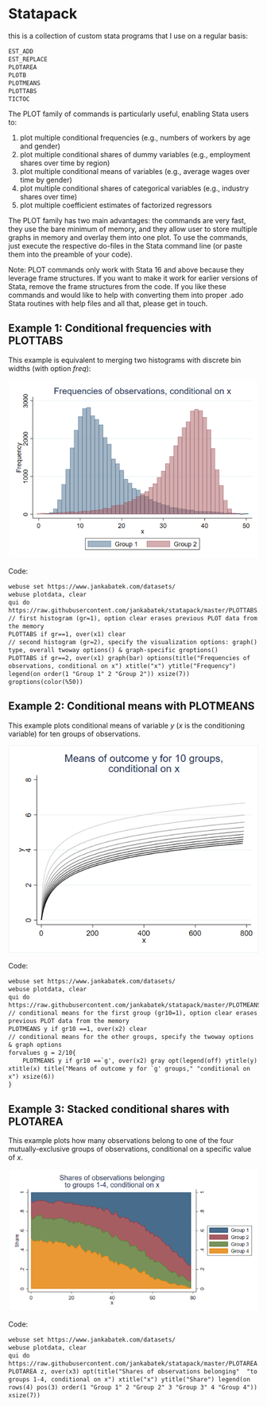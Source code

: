 # Statapack

this is a collection of custom stata programs that I use on a regular basis:

    EST_ADD
    EST_REPLACE
    PLOTAREA
    PLOTB 
    PLOTMEANS
    PLOTTABS
    TICTOC

The PLOT family of commands is particularly useful, enabling Stata users to:
1. plot multiple conditional frequencies (e.g., numbers of workers by age and gender)
2. plot multiple conditional shares of dummy variables (e.g., employment shares over time by region)
3. plot multiple conditional means of variables (e.g., average wages over time by gender)
4. plot multiple conditional shares of categorical variables (e.g., industry shares over time)
5. plot multiple coefficient estimates of factorized regressors

The PLOT family has two main advantages: the commands are very fast, they use the bare minimum of memory, and they allow user to store multiple graphs in memory and overlay them into one plot. To use the commands, just execute the respective do-files in the Stata command line (or paste them into the preamble of your code). 

Note: PLOT commands only work with Stata 16 and above because they leverage frame structures. If you want to make it work for earlier versions of Stata, remove the frame structures from the code. 
If you like these commands and would like to help with converting them into proper .ado Stata routines with help files and all that, please get in touch. 

## Example 1: Conditional frequencies with PLOTTABS

This example is equivalent to merging two histograms with discrete bin widths (with option *freq*):
 
![2 histograms](figures/2histograms.png) 

Code:

    webuse set https://www.jankabatek.com/datasets/
    webuse plotdata, clear
    qui do https://raw.githubusercontent.com/jankabatek/statapack/master/PLOTTABS.do
    // first histogram (gr=1), option clear erases previous PLOT data from the memory
    PLOTTABS if gr==1, over(x1) clear 
    // second histogram (gr=2), specify the visualization options: graph() type, overall twoway options() & graph-specific groptions() 
    PLOTTABS if gr==2, over(x1) graph(bar) options(title("Frequencies of observations, conditional on x") xtitle("x") ytitle("Frequency") legend(on order(1 "Group 1" 2 "Group 2")) xsize(7))  groptions(color(%50))


## Example 2: Conditional means with PLOTMEANS

This example plots conditional means of variable *y* (*x* is the conditioning variable) for ten groups of observations.
 
![Conditional means](figures/condmeans.png) 

Code:

    webuse set https://www.jankabatek.com/datasets/
    webuse plotdata, clear
    qui do https://raw.githubusercontent.com/jankabatek/statapack/master/PLOTMEANS.do
    // conditional means for the first group (gr10=1), option clear erases previous PLOT data from the memory
    PLOTMEANS y if gr10 ==1, over(x2) clear
    // conditional means for the other groups, specify the twoway options & graph options
    forvalues g = 2/10{
        PLOTMEANS y if gr10 ==`g', over(x2) gray opt(legend(off) ytitle(y) xtitle(x) title("Means of outcome y for `g' groups," "conditional on x") xsize(6))
    }


## Example 3: Stacked conditional shares with PLOTAREA

This example plots how many observations belong to one of the four mutually-exclusive groups of observations, conditional on a specific value of $x$.
 
![Conditional shares](figures/plotarea.png) 

Code:

    webuse set https://www.jankabatek.com/datasets/
    webuse plotdata, clear
    qui do https://raw.githubusercontent.com/jankabatek/statapack/master/PLOTAREA.do
    PLOTAREA z, over(x3) opt(title("Shares of observations belonging"  "to groups 1-4, conditional on x") xtitle("x") ytitle("Share") legend(on rows(4) pos(3) order(1 "Group 1" 2 "Group 2" 3 "Group 3" 4 "Group 4")) xsize(7))